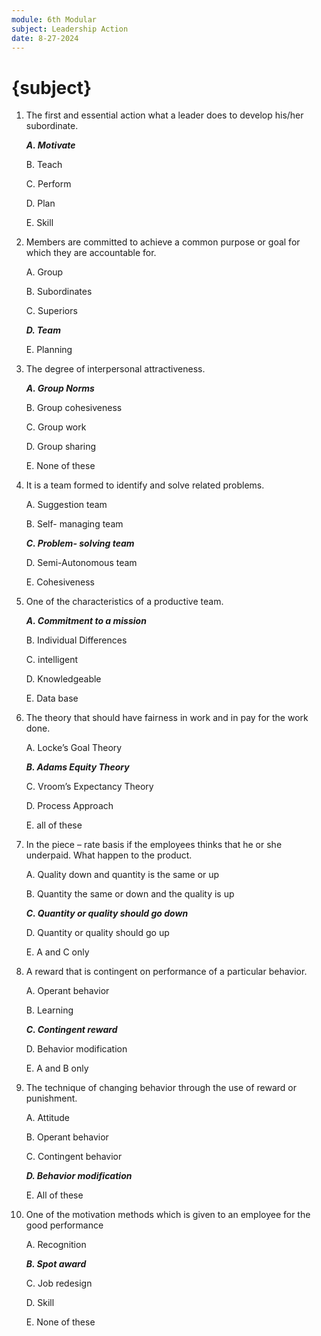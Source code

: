```yaml
---
module: 6th Modular
subject: Leadership Action
date: 8-27-2024
---
```


# {subject}

1. The first and essential action what a leader does to develop his/her subordinate.

   **_A. Motivate_**

   B. Teach

   C. Perform

   D. Plan

   E. Skill

2. Members are committed to achieve a common purpose or goal for which they are accountable for.

   A. Group

   B. Subordinates

   C. Superiors

   **_D. Team_**

   E. Planning

3. The degree of interpersonal attractiveness.

   **_A. Group Norms_**

   B. Group cohesiveness

   C. Group work

   D. Group sharing

   E. None of these

4. It is a team formed to identify and solve related problems.

   A. Suggestion team

   B. Self- managing team

   **_C. Problem- solving team_**

   D. Semi-Autonomous team

   E. Cohesiveness

5. One of the characteristics of a productive team.

   **_A. Commitment to a mission_**

   B. Individual Differences

   C. intelligent

   D. Knowledgeable

   E. Data base

6. The theory that should have fairness in work and in pay for the work done.

   A. Locke’s Goal Theory

   **_B. Adams Equity Theory_**

   C. Vroom’s Expectancy Theory

   D. Process Approach

   E. all of these

7. In the piece – rate basis if the employees thinks that he or she underpaid. What happen to the product.

   A. Quality down and quantity is the same or up

   B. Quantity the same or down and the quality is up

   **_C. Quantity or quality should go down_**

   D. Quantity or quality should go up

   E. A and C only

8. A reward that is contingent on performance of a particular behavior.

   A. Operant behavior

   B. Learning

   **_C. Contingent reward_**

   D. Behavior modification

   E. A and B only

9. The technique of changing behavior through the use of reward or punishment.

   A. Attitude

   B. Operant behavior

   C. Contingent behavior

   **_D. Behavior modification_**

   E. All of these

10. One of the motivation methods which is given to an employee for the good performance

    A. Recognition

    **_B. Spot award_**

    C. Job redesign

    D. Skill

    E. None of these
